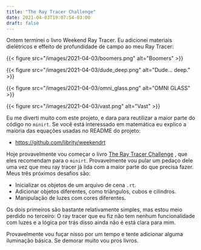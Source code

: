```yaml
---
title: "The Ray Tracer Challenge"
date: 2021-04-03T19:07:54-03:00
draft: false
---
```


Ontem terminei o livro Weekend Ray Tracer.
Eu adicionei materiais dielétricos
e effeito de profundidade de campo ao meu Ray Tracer:

{{< figure src="/images/2021-04-03/boomers.png" alt="Boomers" >}}

{{< figure src="/images/2021-04-03/dude_deep.png" alt="Dude... deep." >}}

{{< figure src="/images/2021-04-03/omni_glass.png" alt="OMNI GLASS" >}}

{{< figure src="/images/2021-04-03/vast.png" alt="Vast" >}}

Eu me diverti muito com este projeto,
e dara para reutilizar a maior parte do código no `minirt`.
Se você está interessado em matemática
eu explico a maioria das equações usadas no README do projeto:

- https://github.com/librity/weekendrt

Hoje provavelmente vou começar o livro
[The Ray Tracer Challenge](http://raytracerchallenge.com/)
, que eles recomendam para o `minirt`.
Provavelmente vou pular um pedaço dele
uma vez que meu ray tracer já lida com a maior parte do que precisa fazer.
Meus três próximos desafios são:

- Inicializar os objetos de um arquivo de cena `.rt`.
- Adicionar objetos diferentes, como triângulos, cubos e cilindros.
- Manipulação de luzes com cores diferentes.

Os dois primeiros são bastante relativamente simples,
mas estou meio perdido no terceiro:
O ray tracer que eu fiz não tem nenhum funcionalidade com luzes
e a lógica por trás disso ainda não é está clara para mim.

Provavelmente vou fuçar nisso por um tempo
e tente adicionar alguma iluminação básica.
Se demorar muito vou pros livros.
